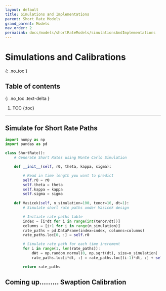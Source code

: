 ```yaml
---
layout: default
title: Simulations and Implementations
parent: Short Rate Models
grand_parent: Models
nav_order: 2
permalink: docs/models/shortRateModels/simulationsAndImplementations
---
```


# Simulations and Calibrations
{: .no_toc }

## Table of contents
{: .no_toc .text-delta }

1. TOC
{:toc}

---

## Simulate for Short Rate Paths
```python
import numpy as np 
import pandas as pd 

class ShortRate(): 
    # Generate Short Rates using Monte Carlo Simulation 

    def __init__(self, r0, theta, kappa, sigma): 

        # Read in time length you want to predict 
        self.r0 = r0
        self.theta = theta 
        self.kappa = kappa 
        self.sigma = sigma 
    
    def Vasicek(self, n_simulation=100, tenor=10, dt=1): 
        # Simulate short rate paths under Vasicek design 

        # Initiate rate paths table 
        index = [i*dt for i in range(int(tenor/dt))]
        columns = [i+1 for i in range(n_simulation)]
        rate_paths = pd.DataFrame(index=index, columns=columns)
        rate_paths.loc[0, :] = self.r0 

        # Simulate rate path for each time increment
        for i in range(1, len(rate_paths)): 
            dWt = np.random.normal(0, np.sqrt(dt), size=n_simulation) 
            rate_paths.loc[i*dt, :] = rate_paths.loc[(i-1)*dt, :] + self.kappa*(self.theta-rate_paths.loc[(i-1)*dt, :])*dt + self.sigma * dWt

        return rate_paths
```

## Coming up......... Swaption Calibration
